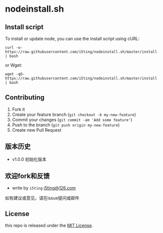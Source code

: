 # nodeinstall.sh


## Install script

To install or update node, you can use the install script using cURL:

    curl -o- https://raw.githubusercontent.com/i5ting/nodeinstall.sh/master/install.sh | bash

or Wget:

    wget -qO- https://raw.githubusercontent.com/i5ting/nodeinstall.sh/master/install.sh | bash


## Contributing

1. Fork it
2. Create your feature branch (`git checkout -b my-new-feature`)
3. Commit your changes (`git commit -am 'Add some feature'`)
4. Push to the branch (`git push origin my-new-feature`)
5. Create new Pull Request

## 版本历史

- v1.0.0 初始化版本

## 欢迎fork和反馈

- write by `i5ting` i5ting@126.com

如有建议或意见，请在issue提问或邮件

## License

this repo is released under the [MIT
License](http://www.opensource.org/licenses/MIT).
